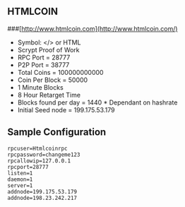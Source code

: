 HTMLCOIN
-------------
###[http://www.htmlcoin.com](http://www.htmlcoin.com/)
+ Symbol: </> or HTML
+ Scrypt Proof of Work
+ RPC Port = 28777
+ P2P Port = 38777
+ Total Coins = 100000000000
+ Coin Per Block = 50000
+ 1 Minute Blocks
+ 8 Hour Retarget Time
+ Blocks found per day = 1440 * Dependant on hashrate
+ Initial Seed node = 199.175.53.179 

Sample Configuration
------------
    rpcuser=Htmlcoinrpc
    rpcpassword=changeme123
    rpcallowip=127.0.0.1
    rpcport=28777
    listen=1
    daemon=1
    server=1
    addnode=199.175.53.179 
    addnode=198.23.242.217

